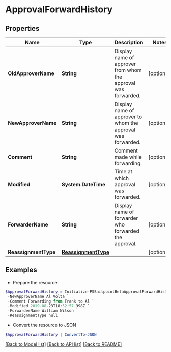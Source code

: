 # ApprovalForwardHistory
## Properties

Name | Type | Description | Notes
------------ | ------------- | ------------- | -------------
**OldApproverName** | **String** | Display name of approver from whom the approval was forwarded. | [optional] 
**NewApproverName** | **String** | Display name of approver to whom the approval was forwarded. | [optional] 
**Comment** | **String** | Comment made while forwarding. | [optional] 
**Modified** | **System.DateTime** | Time at which approval was forwarded. | [optional] 
**ForwarderName** | **String** | Display name of forwarder who forwarded the approval. | [optional] 
**ReassignmentType** | [**ReassignmentType**](ReassignmentType.md) |  | [optional] 

## Examples

- Prepare the resource
```powershell
$ApprovalForwardHistory = Initialize-PSSailpointBetaApprovalForwardHistory  -OldApproverName Frank Mir `
 -NewApproverName Al Volta `
 -Comment Forwarding from Frank to Al `
 -Modified 2019-08-23T18:52:57.398Z `
 -ForwarderName William Wilson `
 -ReassignmentType null
```

- Convert the resource to JSON
```powershell
$ApprovalForwardHistory | ConvertTo-JSON
```

[[Back to Model list]](../README.md#documentation-for-models) [[Back to API list]](../README.md#documentation-for-api-endpoints) [[Back to README]](../README.md)

